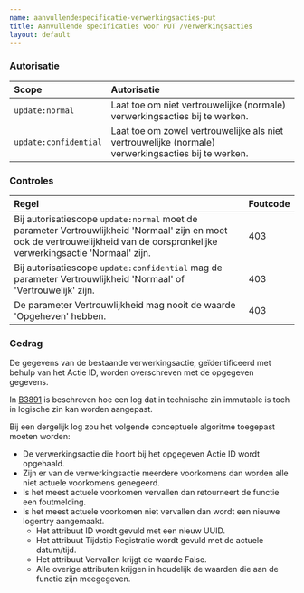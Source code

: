 ```yaml
---
name: aanvullendespecificatie-verwerkingsacties-put
title: Aanvullende specificaties voor PUT /verwerkingsacties
layout: default
---
```


### Autorisatie

| Scope | Autorisatie | 
| :---- | :---- |
| `update:normal` | Laat toe om niet vertrouwelijke (normale) verwerkingsacties bij te werken. 
| `update:confidential` | Laat toe om zowel vertrouwelijke als niet vertrouwelijke (normale) verwerkingsacties bij te werken.


### Controles

| Regel | Foutcode |
| :---- | :---- |
| Bij autorisatiescope `update:normal` moet de parameter Vertrouwlijkheid 'Normaal' zijn en moet ook de vertrouwelijkheid van de oorspronkelijke verwerkingsactie 'Normaal' zijn. | 403 |
| Bij autorisatiescope `update:confidential` mag de parameter Vertrouwlijkheid 'Normaal' of 'Vertrouwelijk' zijn. | 403 |
| De parameter Vertrouwlijkheid mag nooit de waarde 'Opgeheven' hebben. | 403 |


### Gedrag

De gegevens van de bestaande verwerkingsactie, geïdentificeerd met behulp van het Actie ID, worden overschreven met de opgegeven gegevens.

In [B3891](../achtergronddocumentatie/ontwerp/artefacten/3891.md) is beschreven hoe een log dat in technische zin immutable is toch in logische zin kan worden aangepast.

Bij een dergelijk log zou het volgende conceptuele algoritme toegepast moeten worden:
* De verwerkingsactie die hoort bij het opgegeven Actie ID wordt opgehaald.
* Zijn er van de verwerkingsactie meerdere voorkomens dan worden alle niet actuele voorkomens genegeerd.
* Is het meest actuele voorkomen vervallen dan retourneert de functie een foutmelding.
* Is het meest actuele voorkomen niet vervallen dan wordt een nieuwe logentry aangemaakt.
    * Het attribuut ID wordt gevuld met een nieuw UUID.
    * Het attribuut Tijdstip Registratie wordt gevuld met de actuele datum/tijd.
    * Het attribuut Vervallen krijgt de waarde False.
    * Alle overige attributen krijgen in houdelijk de waarden die aan de functie zijn meegegeven.

